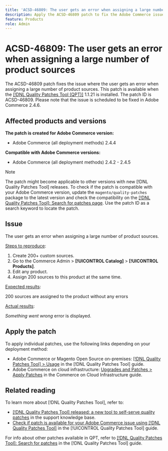 ```yaml
---
title: 'ACSD-46809: The user gets an error when assigning a large number of product sources'
description: Apply the ACSD-46809 patch to fix the Adobe Commerce issue where the user gets an error when assigning a large number of product sources.
feature: Products
role: Admin
---
```

# ACSD-46809: The user gets an error when assigning a large number of product sources

The ACSD-46809 patch fixes the issue where the user gets an error when assigning a large number of product sources. This patch is available when the [[!DNL Quality Patches Tool (QPT)]](https://experienceleague.adobe.com/en/docs/commerce-knowledge-base/kb/announcements/commerce-announcements/magento-quality-patches-released-new-tool-to-self-serve-quality-patches) 1.1.21 is installed. The patch ID is ACSD-46809. Please note that the issue is scheduled to be fixed in Adobe Commerce 2.4.6.

## Affected products and versions

**The patch is created for Adobe Commerce version:**

* Adobe Commerce (all deployment methods)  2.4.4

**Compatible with Adobe Commerce versions:**

* Adobe Commerce (all deployment methods) 2.4.2 - 2.4.5

>[!NOTE]
>
>The patch might become applicable to other versions with new [!DNL Quality Patches Tool] releases. To check if the patch is compatible with your Adobe Commerce version, update the `magento/quality-patches` package to the latest version and check the compatibility on the [[!DNL Quality Patches Tool]: Search for patches page](https://experienceleague.adobe.com/tools/commerce-quality-patches/index.html). Use the patch ID as a search keyword to locate the patch.

## Issue

The user gets an error when assigning a large number of product sources.

<u>Steps to reproduce</u>:

1. Create 200+ custom sources.
1. Go to the Commerce Admin > **[!UICONTROL Catalog]** > **[!UICONTROL Products]**.
1. Edit any product.
1. Assign 200 sources to this product at the same time.

<u>Expected results</u>:

200 sources are assigned to the product without any errors

<u>Actual results</u>:

*Something went wrong* error is displayed.

## Apply the patch

To apply individual patches, use the following links depending on your deployment method:

* Adobe Commerce or Magento Open Source on-premises: [[!DNL Quality Patches Tool] > Usage](https://experienceleague.adobe.com/docs/commerce-operations/tools/quality-patches-tool/usage.html) in the [!DNL Quality Patches Tool] guide.
* Adobe Commerce on cloud infrastructure: [Upgrades and Patches > Apply Patches](https://experienceleague.adobe.com/docs/commerce-cloud-service/user-guide/develop/upgrade/apply-patches.html) in the Commerce on Cloud Infrastructure guide.

## Related reading

To learn more about [!DNL Quality Patches Tool], refer to:

* [[!DNL Quality Patches Tool] released: a new tool to self-serve quality patches](https://experienceleague.adobe.com/en/docs/commerce-knowledge-base/kb/announcements/commerce-announcements/magento-quality-patches-released-new-tool-to-self-serve-quality-patches) in the support knowledge base.
* [Check if patch is available for your Adobe Commerce issue using [!DNL Quality Patches Tool]](/help/tools/quality-patches-tool/patches-available-in-qpt/check-patch-for-magento-issue-with-magento-quality-patches.md) in the [!UICONTROL Quality Patches Tool] guide.


For info about other patches available in QPT, refer to [[!DNL Quality Patches Tool]: Search for patches](https://experienceleague.adobe.com/tools/commerce-quality-patches/index.html) in the [!DNL Quality Patches Tool] guide.
